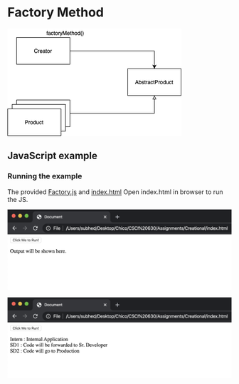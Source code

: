 # Factory Method


![Diagram explaining working of Factory Method](working.png "UML class diagram of Factory Method")

## JavaScript example


### Running the example

The provided [Factory.js](Factory.js) and [index.html](index.html) 
Open index.html in browser to run the JS.

![Output 1](S1.png "Factory Method Output 1")

![Output 2](S2.png "Factory Method Output 2")



